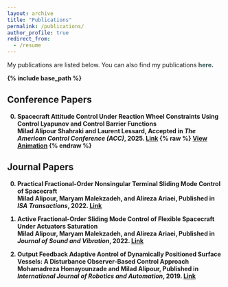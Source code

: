 ```yaml
---
layout: archive
title: "Publications"
permalink: /publications/
author_profile: true
redirect_from:
  - /resume
---
```


My publications are listed below. You can also find my publications <b><a href="https://scholar.google.com/citations?hl=en&user=PvSW_5sAAAAJ&view_op=list_works&sortby=pubdate" style="text-decoration:none; color:#2F4F4F">here</a>.

{% include base_path %}

## Conference Papers

0. **Spacecraft Attitude Control Under Reaction Wheel Constraints Using Control Lyapunov and Control Barrier Functions** \
Milad Alipour Shahraki and Laurent Lessard, Accepted in *The American Control Conference (ACC)*, 2025. [Link](https://doi.org/10.48550/arXiv.2409.19936)
{% raw %}
<a href="https://miladalipourshahraki.github.io/side_by_side_spacecraft_attitude_control_animation.html" target="_blank">View Animation</a>
{% endraw %}

## Journal Papers

0. **Practical Fractional-Order Nonsingular Terminal Sliding Mode Control of Spacecraft** \
Milad Alipour, Maryam Malekzadeh, and Alireza Ariaei, Published in *ISA Transactions*, 2022. [Link](https://www.sciencedirect.com/science/article/pii/S0019057821005437)

1. **Active Fractional-Order Sliding Mode Control of Flexible Spacecraft Under Actuators Saturation** \
Milad Alipour, Maryam Malekzadeh, and Alireza Ariaei, Published in *Journal of Sound and Vibration*, 2022. [Link](https://www.sciencedirect.com/science/article/pii/S0022460X22003182)

2. **Output Feedback Adaptive Aontrol of Dynamically Positioned Surface Vessels: A Disturbance Observer-Based Control Approach** \
Mohamadreza Homayounzade and Milad Alipour, Published in *International Journal of Robotics and Automation*, 2019. [Link](https://www.actapress.com/PaperInfo.aspx?paperId=46283)
